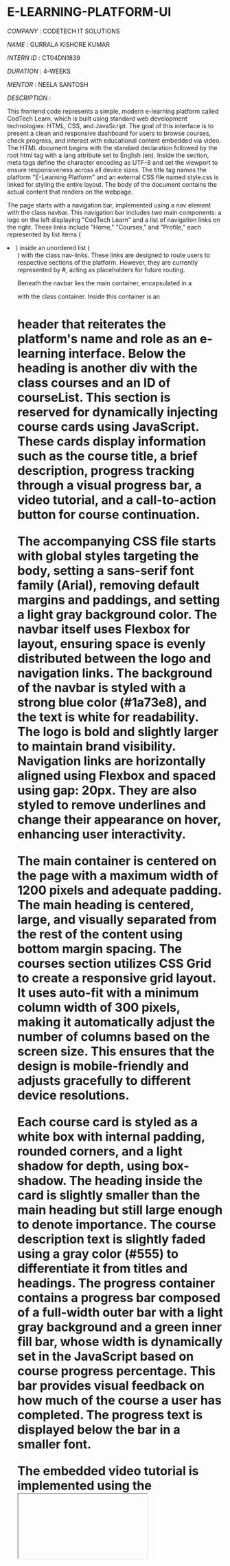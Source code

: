 # E-LEARNING-PLATFORM-UI
*COMPANY* : CODETECH IT SOLUTIONS

*NAME* : GURRALA KISHORE KUMAR 

*INTERN ID* : CT04DN1839

*DURATION* : 4-WEEKS

*MENTOR* : NEELA SANTOSH

*DESCRIPTION* :

This frontend code represents a simple, modern e-learning platform called CodTech Learn, which is built using standard web development technologies: HTML, CSS, and JavaScript. The goal of this interface is to present a clean and responsive dashboard for users to browse courses, check progress, and interact with educational content embedded via video. The HTML document begins with the standard <!DOCTYPE html> declaration followed by the root html tag with a lang attribute set to English (en). Inside the <head> section, meta tags define the character encoding as UTF-8 and set the viewport to ensure responsiveness across all device sizes. The title tag names the platform "E-Learning Platform" and an external CSS file named style.css is linked for styling the entire layout. The body of the document contains the actual content that renders on the webpage.

The page starts with a navigation bar, implemented using a nav element with the class navbar. This navigation bar includes two main components: a logo on the left displaying "CodTech Learn" and a list of navigation links on the right. These links include "Home," "Courses," and "Profile," each represented by list items (<li>) inside an unordered list (<ul>) with the class nav-links. These links are designed to route users to respective sections of the platform. However, they are currently represented by #, acting as placeholders for future routing.

Beneath the navbar lies the main container, encapsulated in a <div> with the class container. Inside this container is an <h1> header that reiterates the platform's name and role as an e-learning interface. Below the heading is another div with the class courses and an ID of courseList. This section is reserved for dynamically injecting course cards using JavaScript. These cards display information such as the course title, a brief description, progress tracking through a visual progress bar, a video tutorial, and a call-to-action button for course continuation.

The accompanying CSS file starts with global styles targeting the body, setting a sans-serif font family (Arial), removing default margins and paddings, and setting a light gray background color. The navbar itself uses Flexbox for layout, ensuring space is evenly distributed between the logo and navigation links. The background of the navbar is styled with a strong blue color (#1a73e8), and the text is white for readability. The logo is bold and slightly larger to maintain brand visibility. Navigation links are horizontally aligned using Flexbox and spaced using gap: 20px. They are also styled to remove underlines and change their appearance on hover, enhancing user interactivity.

The main container is centered on the page with a maximum width of 1200 pixels and adequate padding. The main heading is centered, large, and visually separated from the rest of the content using bottom margin spacing. The courses section utilizes CSS Grid to create a responsive grid layout. It uses auto-fit with a minimum column width of 300 pixels, making it automatically adjust the number of columns based on the screen size. This ensures that the design is mobile-friendly and adjusts gracefully to different device resolutions.

Each course card is styled as a white box with internal padding, rounded corners, and a light shadow for depth, using box-shadow. The heading inside the card is slightly smaller than the main heading but still large enough to denote importance. The course description text is slightly faded using a gray color (#555) to differentiate it from titles and headings. The progress container contains a progress bar composed of a full-width outer bar with a light gray background and a green inner fill bar, whose width is dynamically set in the JavaScript based on course progress percentage. This bar provides visual feedback on how much of the course a user has completed. The progress text is displayed below the bar in a smaller font.

The embedded video tutorial is implemented using the <iframe> tag and styled to stretch the full width of the card while maintaining a height of 200 pixels. The iframe has no borders and slightly rounded corners to match the card’s design. At the bottom of each card is a blue button labeled "Continue Course." This button is styled to be wide, center-aligned, padded, and has rounded corners, making it prominent and inviting for user interaction.

For mobile responsiveness, a media query targeting screens smaller than 600 pixels ensures the navigation links shift from horizontal to vertical alignment. This change is achieved by changing the flex-direction to column and reducing the spacing between links. It ensures the navigation is accessible and aesthetically pleasing on smaller devices like smartphones.

The JavaScript section, located at the end of the HTML document, dynamically creates and injects course cards into the DOM. It begins by defining an array called courses, which contains objects. Each object represents a course and includes an id, title, description, progress, and videoUrl. In the current example, there are two courses. The first course is titled "HTML Tutoriol" (with a minor typo in both the title and description: "Tutoriol" and "carsh couse" instead of "Tutorial" and "crash course"). The second course is "JavaScript Essentials," which correctly describes its content and links to a valid embedded YouTube video.

The script then selects the courseList div from the DOM using getElementById. It iterates over the courses array using forEach, and for each course object, it creates a new div element with the class card. This new element’s inner HTML is set using template literals, which allows for easy embedding of dynamic values like the title, description, progress percentage, video URL, and a static link for continuing the course. The width of the progress bar’s inner fill is dynamically set using inline style to match the progress property of each course. Once the card is fully constructed, it is appended as a child to the courseList container, which results in the card appearing on the webpage.

Overall, this code achieves the objective of building a lightweight, elegant, and functional front end for an e-learning platform. It separates structure (HTML), presentation (CSS), and behavior (JavaScript) following best practices in web development. The design is modern with smooth visuals like shadows, rounded corners, and hover effects. It is also responsive and user-friendly, capable of rendering well on both desktop and mobile screens. The modular structure of the JavaScript makes it easy to scale by simply adding new course objects to the courses array.

In terms of areas for improvement, fixing typos in the course titles and descriptions would enhance professionalism. Additionally, implementing better error handling for videos, providing unique IDs or linking courses to detailed pages, and dynamically fetching course data from a backend or API could elevate this platform to a more production-ready level. As it stands, this implementation serves as a great foundational structure for a scalable online education portal. Features like user authentication, progress tracking with databases, and interactive quizzes could be added later to enhance functionality.

*OUTPUT*:
*Vedio Output*:

https://github.com/user-attachments/assets/10299456-a0fc-4e8d-8aed-eeed5a1dbfed

*PHOTO*:

![Image](https://github.com/user-attachments/assets/41ae4960-ff9b-4794-8e33-c45993f62cb3)
